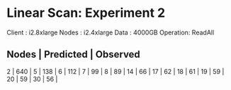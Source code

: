 # Linear Scan: Experiment 2

Client   : i2.8xlarge
Nodes    : i2.4xlarge
Data     : 4000GB
Operation: ReadAll

Nodes | Predicted | Observed
----------------------------
  2   |     640   |
  5   |     138   |
  6   |     112   |
  7   |      99   |
  8   |      89   |
 14   |      66   |
 17   |      62   |
 18   |      61   |
 19   |      59   |
 20   |      59   |
 30   |      56   |
